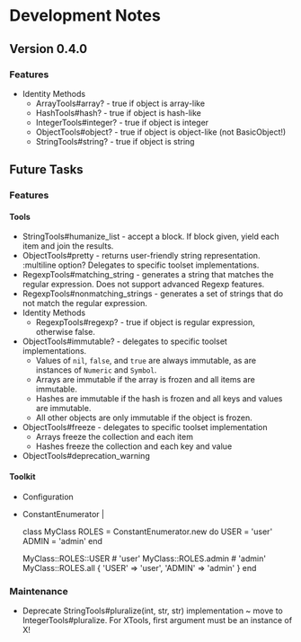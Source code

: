 # Development Notes

## Version 0.4.0

### Features

- Identity Methods
  - ArrayTools#array? - true if object is array-like
  - HashTools#hash? - true if object is hash-like
  - IntegerTools#integer? - true if object is integer
  - ObjectTools#object? - true if object is object-like (not BasicObject!)
  - StringTools#string? - true if object is string

## Future Tasks

### Features

#### Tools

- StringTools#humanize_list - accept a block. If block given, yield each item and join the results.
- ObjectTools#pretty - returns user-friendly string representation. :multiline option? Delegates to specific toolset implementations.
- RegexpTools#matching_string - generates a string that matches the regular expression. Does not support advanced Regexp features.
- RegexpTools#nonmatching_strings - generates a set of strings that do not match the regular expression.
- Identity Methods
  - RegexpTools#regexp? - true if object is regular expression, otherwise false.
- ObjectTools#immutable? - delegates to specific toolset implementations.
  - Values of `nil`, `false`, and `true` are always immutable, as are instances of `Numeric` and `Symbol`.
  - Arrays are immutable if the array is frozen and all items are immutable.
  - Hashes are immutable if the hash is frozen and all keys and values are immutable.
  - All other objects are only immutable if the object is frozen.
- ObjectTools#freeze - delegates to specific toolset implementation
  - Arrays freeze the collection and each item
  - Hashes freeze the collection and each key and value
- ObjectTools#deprecation_warning

#### Toolkit

- Configuration
- ConstantEnumerator |

  class MyClass
    ROLES = ConstantEnumerator.new do
      USER  = 'user'
      ADMIN = 'admin'
    end

    MyClass::ROLES::USER # 'user'
    MyClass::ROLES.admin # 'admin'
    MyClass::ROLES.all { 'USER' => 'user', 'ADMIN' => 'admin' }
  end

### Maintenance

- Deprecate StringTools#pluralize(int, str, str) implementation ~ move to IntegerTools#pluralize. For XTools, first argument must be an instance of X!
